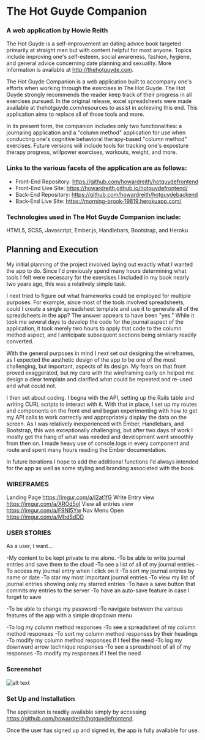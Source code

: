 # The Hot Guyde Companion
### A web application by Howie Reith

The Hot Guyde is a self-improvement an dating advice book targeted primarily at straight men but with content helpful for most anyone. Topics include improving one's self-esteem, social awareness, fashion, hygiene, and general advice concerning date planning and sexuality. More information is available at http://thehotguyde.com.

The Hot Guyde Companion is a web application built to accompany one's efforts when working through the exercises in The Hot Guyde. The Hot Guyde strongly recommends the reader keep track of their progress in all exercises pursued. In the original release, excel spreadsheets were made available at thehotguyde.com/resources to assist in achieving this end. This application aims to replace all of those tools and more.

In its present form, the companion includes only two functionalities: a journaling application and a "column method" application for use when conducting one's cognitive behavioral therapy-based "column method" exercises. Future versions will include tools for tracking one's exposture therapy progress, willpower exercises, workouts, weight, and more.

### Links to the various facets of the application are as follows:

* Front-End Repository: https://github.com/howardreith/hotguydefrontend
* Front-End Live Site: https://howardreith.github.io/hotguydefrontend/
* Back-End Repository: https://github.com/howardreith/hotguydebackend
* Back-End Live Site: https://morning-brook-19819.herokuapp.com/

### Technologies used in The Hot Guyde Companion include:
HTML5, SCSS, Javascript, Ember.js, Handlebars, Bootstrap, and Heroku

## Planning and Execution

My initial planning of the project involved laying out exactly what I wanted the app to do. Since I'd previously spend many hours determining what tools I felt were necessary for the exercises I included in my book nearly two years ago, this was a relatively simple task.

I next tried to figure out what frameworks could be employed for multiple purposes. For example, since most of the tools involved spreadsheets, could I create a single spreadsheet template and use it to generate all of the spreadsheets in the app? The answer appears to have been "yes." While it took me several days to develop the code for the journal aspect of the application, it took merely two hours to apply that code to the column method aspect, and I anticipate subsequent sections being similarly readily converted.

With the general purposes in mind I next set out designing the wireframes, as I expected the aesthetic design of the app to be one of the most challenging, but important, aspects of its design. My fears on that front proved exaggerated, but my care with the wireframing early on helped me design a clear template and clarified what could be repeated and re-used and what could not.

I then set about coding. I begna with the API, setting up the Rails table and writing CURL scripts to interact with it. With that in place, I set up my routes and components on the front end and began experimenting with how to get my API calls to work correctly and appropriately display the data on the screen. As I was relatively inexperienced with Ember, Handlebars, and Bootstrap, this was exceptionally challenging, but after two days of work I mostly got the hang of what was needed and development went smoothly from then on. I made heavy use of console.logs in every component and route and spent many hours reading the Ember documentation.

In future iterations I hope to add the additional functions I'd always intended for the app as well as some styling and branding associated with the book.

### WIREFRAMES
Landing Page https://imgur.com/a/I2at1fG
Write Entry view https://imgur.com/a/XROd5ol
View all entries view https://imgur.com/a/F9NI5Yw
Nav Menu Open https://imgur.com/a/MhdSdDD

### USER STORIES

As a user, I want...

-My content to be kept private to me alone.
-To be able to write journal entries and save them to the cloud
-To see a list of all of my journal entries
-To access my journal entry when I click on it
-To sort my journal entries by name or date
-To star my most important journal entries
-To view my list of journal entries showing only my starred entries
-To have a save button that commits my entries to the server
-To have an auto-save feature in case I forget to save

-To be able to change my password
-To navigate between the various features of the app with a simple dropdown menu

-To log my column method responses
-To see a spreadsheet of my column method responses
-To sort my column method responses by their headings
-To modify my column method responses if I feel the need
-To log my downward arrow technique responses
-To see a spreadsheet of all of my responses
-To modify my responses if I feel the need

### Screenshot

![alt text](https://imgur.com/a/2KPLGE3)

### Set Up and Installation

The application is readily available simply by accessing https://github.com/howardreith/hotguydefrontend.

Once the user has signed up and signed in, the app is fully available for use.
